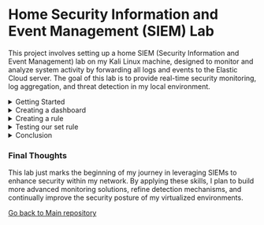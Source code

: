 # Home Security Information and Event Management (SIEM) Lab

This project involves setting up a home SIEM (Security Information and Event Management) lab on my Kali Linux machine, designed to monitor and analyze system activity by forwarding all logs and events to the Elastic Cloud server. The goal of this lab is to provide real-time security monitoring, log aggregation, and threat detection in my local environment.

<details>
  <summary>Getting Started</summary>

  ## Setting up the environment

  <table>
  <tr>
    <td><img src="https://github.com/uli385899/My-Projects-Portfolio/blob/main/.assets/siem-1.png" alt="SIEM Image 1" width="1000"/></td>
    <td><img src="https://github.com/uli385899/My-Projects-Portfolio/blob/main/.assets/siem-6.1.png" alt="SIEM Image 2" width="1000"/></td>
  </tr>
</table>

To set up the lab, the Elastic Defend agent was added as an integration on the Elastic Cloud platform. The integration process involved copying the installation commands provided by Elastic into the terminal on my local machine. These commands installed and configured the Elastic Agent, enabling it to collect and forward system logs, security events, and other telemetry data from my local host to the Elastic Cloud server.

  ## Verifying intergration

<img src="https://github.com/uli385899/My-Projects-Portfolio/blob/main/.assets/siem-4.1.png">
<img src="https://github.com/uli385899/My-Projects-Portfolio/blob/main/.assets/siem-5.1.png">
  
To verify that telemetry data was being successfully forwarded from my local machine to the Elastic Cloud server, an nmap scan was executed. This generated system events and logs related to the scan. Verification was performed by navigating to the Discovery tab in Elastic Defend, conducting a quick KQL search query for "nmap".

  <hr>
</details>

<details>
  <summary>Creating a dashboard</summary>

  ## Importance of creating a dashboard

Creating visualizations for ingested data is essential for monitoring trends, identifying anomalies, and gaining actionable insights. Dashboards allow for real-time tracking of log inflow and make it easier to interpret large datasets visually.

  ## My created dashboard

  <img src="https://github.com/uli385899/My-Projects-Portfolio/blob/main/.assets/siem-7.png">

 
This visualization, titled "Logs Inflow," represents the number of logs recorded every 30 minutes on my local machine. The horizontal axis displays the timeline (@timestamp) in 30-minute intervals, while the vertical axis shows the count of records during each interval. The area chart provides an intuitive view of log volume trends, enabling quick identification of spikes in activity.

I used the KQL (Kusto Query Language) tool to search for _**process.args : "nmap"**_, filtering the data to reduce the number of records from thousands to just a few dozen. This approach makes the results more focused and actionable by narrowing down to relevant insights, which can later be used for different queries.

  ## My dashboard's visual configuration

<table style="width: 100%; text-align: center; border-collapse: collapse;">
  <tr>
    <!-- Top Row: SIEM-8 and SIEM-10 -->
    <td style="width: 50%; padding: 10px;">
      <img src="https://github.com/uli385899/My-Projects-Portfolio/blob/main/.assets/siem-8.png" 
           alt="SIEM Image 8" 
           style="width: 100%; height: auto;">
    </td>
    <td style="width: 50%; padding: 10px;">
      <img src="https://github.com/uli385899/My-Projects-Portfolio/blob/main/.assets/siem-10.png" 
           alt="SIEM Image 10" 
           style="width: 100%; height: auto;">
    </td>
  </tr>
  <tr>
    <!-- Bottom Row: SIEM-9 -->
    <td colspan="2" style="padding: 10px;">
      <div style="display: flex; justify-content: center;">
        <img src="https://github.com/uli385899/My-Projects-Portfolio/blob/main/.assets/siem-9.png" 
             alt="SIEM Image 9" 
             style="width: 50%; height: auto;">
      </div>
    </td>
  </tr>
</table>

<hr>
</details>

<details>
  <summary>Creating a rule</summary>

  ## The purpose of creating rules in SIEM systems

  Rules in SIEM systems play a critical role in detecting, monitoring, and responding to security threats. They analyze ingested data in real-time to identify suspicious activities, such as brute force attacks, unauthorized access, or data exfiltration attempts. When specific conditions or patterns are met, rules trigger alerts that are sent to analysts for immediate action. This helps reduce incident response times, cut down on noise, and ensures security teams focus on actionable threats.

  ## Nmap scanning detection rule
  
  In this rule, I configured the SIEM to detect any nmap scan executed on my local host by monitoring command-line arguments and specific event actions. When such activity is identified, the rule triggers an alert and sends a detailed notification via email. This rule helps ensure timely awareness of potential reconnaissance activities on the system.

<hr>
<img src="https://github.com/uli385899/My-Projects-Portfolio/blob/main/.assets/siem-11.png">

We begin by defining the rule using a Custom Query type, selecting the relevant data view (logs-*), and constructing a query to detect nmap activity. The query, _**process.args : "nmap" or event.action : "nmap_scanning" and host.name : "kali"**_, filters logs to identify events where nmap scans are executed on the local host. To minimize duplicate alerts, suppression fields like _**Effective_process.entity_id**_ and _**Effective_process.name**_ are added, and the rule is set to trigger once per execution within a 5-minute window.

<hr>
<img src="https://github.com/uli385899/My-Projects-Portfolio/blob/main/.assets/siem-12.png">

Next, we configure the basic details of the rule by providing a title and a description that outlines its purpose. The severity level is set to **Low** since nmap scans are typically reconnaissance activities performed for information gathering rather than overtly malicious actions

The risk score is assigned a value of **50**, indicating a moderate level of concern. This score helps define how impactful the event could be on the host, balancing between informational and actionable risk.

Finally, tags such as **nmap**, **reconnaissance**, and **localhost** are added to categorize the rule. These tags make it easier to filter and identify the type of alert triggered, streamlining future investigations and reports.

<hr>
<img src="https://github.com/uli385899/My-Projects-Portfolio/blob/main/.assets/siem-13.png">

In this step, we configured the schedule for the rule to ensure timely detection of nmap scans. The rule is set to run every **1 minute**, enabling near real-time monitoring for any matching events. Additionally, the look-back time of **1 minute** is configured to ensure no events are missed during execution intervals. This scheduling ensures the rule captures and alerts nmap scans promptly, providing quick notifications for immediate action.

<hr>
<img src="https://github.com/uli385899/My-Projects-Portfolio/blob/main/.assets/siem-14.png">

Finally, we configure the **action** to be taken when the rule's conditions are met. In this case, the SIEM is set to send an email notification using the preconfigured Elastic-Cloud-SMTP connector. The email contains a clear subject, _**"Alert: Nmap Scan Detected on Localhost"**_, and a concise message stating that an nmap scan has been detected and immediate action is required. This ensures that any suspicious activity is promptly communicated for further investigation or response.

<hr>
</details>

<details>
  <summary>Testing our set rule</summary>

  ## Performing an nmap scan to trigger an alert

  <img src="https://github.com/uli385899/My-Projects-Portfolio/blob/main/.assets/siem-15.png">

  We now will proceed to perform a basic nmap scan on the localhost using the command _**sudo nmap -A -sV localhost**_. This action will generate logs that match the conditions defined in the "**Nmap Scan Detection on localhost**" rule, allowing us to test if the SIEM successfully detects the scan and triggers an alert.

  ## Receiving alert via SIEM

  <img src="https://github.com/uli385899/My-Projects-Portfolio/blob/main/.assets/siem-17.png">

  As shown here, the alert was successfully triggered at the correct **timestamp**, matching the conditions set in the rule. Additionally, key information such as _**host.name**_, _**process.name**_, _**process.args**_, and _**user.name**_ is provided, giving analysts a clear overview of the event. This information is vital for conducting further investigations and ensuring that the activity is understood and addressed appropriately.

  ## Receiving alert via email

  <img src="https://github.com/uli385899/My-Projects-Portfolio/blob/main/.assets/siem-16.png">

  Additionally, the alert notification was successfully received via email, as configured in the **action** step of the rule. The email promptly informs the recipient that an nmap scan was detected on the localhost, allowing for immediate awareness and action.

  <hr>
</details>

<details>
  <summary>Conclusion</summary>
&nbsp;
  
From completing this lab, I gained valuable hands-on experience in the following areas:  
- **Data Aggregation and Centralization:** Understanding how to collect, organize, and centralize logs from multiple sources into a SIEM.  
- **Visualization Creation:** Developing intuitive dashboards to track and analyze log data effectively.  
- **Log Analysis:** Interpreting patterns and trends in log data to identify anomalies or spikes in activity.  
- **Configuration and Customization:** Configuring specific parameters, such as time intervals and data filters, to meet targeted analytical needs.  
- **Alert Rule Creation:** Designing and implementing custom rules for generating alerts based on specific log patterns or anomalies, enhancing proactive threat detection.

</details>

### Final Thoughts
This lab just marks the beginning of my journey in leveraging SIEMs to enhance security within my network. By applying these skills, I plan to build more advanced monitoring solutions, refine detection mechanisms, and continually improve the security posture of my virtualized environments.

[Go back to Main repository](https://github.com/uli385899/My-Projects-Portfolio)
